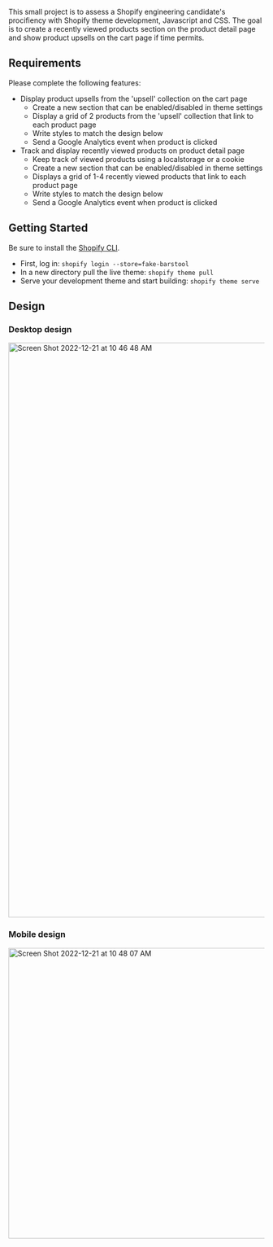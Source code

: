 This small project is to assess a Shopify engineering candidate's procifiency with Shopify theme development, Javascript and CSS. The goal is to create a recently viewed products section on the product detail page and show product upsells on the cart page if time permits.

## Requirements

Please complete the following features:

- Display product upsells from the 'upsell' collection on the cart page
  - Create a new section that can be enabled/disabled in theme settings
  - Display a grid of 2 products from the 'upsell' collection that link to each product page
  - Write styles to match the design below
  - Send a Google Analytics event when product is clicked
 - Track and display recently viewed products on product detail page
   - Keep track of viewed products using a localstorage or a cookie
   - Create a new section that can be enabled/disabled in theme settings
   - Displays a grid of 1-4 recently viewed products that link to each product page
   - Write styles to match the design below
   - Send a Google Analytics event when product is clicked

  
## Getting Started

Be sure to install the [Shopify CLI](https://shopify.dev/themes/tools/cli).

* First, log in: `shopify login --store=fake-barstool`
* In a new directory pull the live theme: `shopify theme pull`
* Serve your development theme and start building: `shopify theme serve`

## Design

### Desktop design
<img width="1130" alt="Screen Shot 2022-12-21 at 10 46 48 AM" src="https://user-images.githubusercontent.com/9220514/208945939-36936ad3-ce65-4f03-aacf-cb30dbb2d8de.png">

### Mobile design
<img width="571" alt="Screen Shot 2022-12-21 at 10 48 07 AM" src="https://user-images.githubusercontent.com/9220514/208946022-0fadcef5-e183-46d2-9e8a-d96531f0d49f.png">

